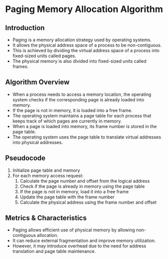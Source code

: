 <h1>Paging Memory Allocation Algorithm</h1>

<h2>Introduction</h2>
<ul>
    <li>Paging is a memory allocation strategy used by operating systems.</li>
    <li>It allows the physical address space of a process to be non-contiguous.</li>
    <li>This is achieved by dividing the virtual address space of a process into fixed-sized units called pages.</li>
    <li>The physical memory is also divided into fixed-sized units called frames.</li>
</ul>

<h2>Algorithm Overview</h2>
<ul>
    <li>When a process needs to access a memory location, the operating system checks if the corresponding page is already loaded into memory.</li>
    <li>If the page is not in memory, it is loaded into a free frame.</li>
    <li>The operating system maintains a page table for each process that keeps track of which pages are currently in memory.</li>
    <li>When a page is loaded into memory, its frame number is stored in the page table.</li>
    <li>The operating system uses the page table to translate virtual addresses into physical addresses.</li>
</ul>

<h2>Pseudocode</h2>
<ol>
    <li>Initialize page table and memory</li>
    <li>
        For each memory access request:
        <ol>
            <li>Calculate the page number and offset from the logical address</li>
            <li>Check if the page is already in memory using the page table</li>
            <li>If the page is not in memory, load it into a free frame</li>
            <li>Update the page table with the frame number</li>
            <li>Calculate the physical address using the frame number and offset</li>
        </ol>
    </li>
</ol>

<h2>Metrics & Characteristics</h2>
<ul>
    <li>Paging allows efficient use of physical memory by allowing non-contiguous allocation.</li>
    <li>It can reduce external fragmentation and improve memory utilization.</li>
    <li>However, it may introduce overhead due to the need for address translation and page table maintenance.</li>
</ul>